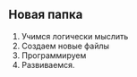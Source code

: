 ## Новая папка

1. Учимся логически мыслить
2. Создаем новые файлы
3. Программируем
4. Развиваемся.
